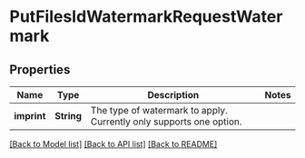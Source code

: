 # PutFilesIdWatermarkRequestWatermark

## Properties

Name | Type | Description | Notes
------------ | ------------- | ------------- | -------------
**imprint** | **String** | The type of watermark to apply.  Currently only supports one option. | 

[[Back to Model list]](../README.md#documentation-for-models) [[Back to API list]](../README.md#documentation-for-api-endpoints) [[Back to README]](../README.md)


